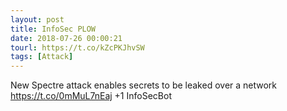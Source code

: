 ```yaml
---
layout: post
title: InfoSec PLOW
date: 2018-07-26 00:00:21
tourl: https://t.co/kZcPKJhvSW
tags: [Attack]
---
```

New Spectre attack enables secrets to be leaked over a network
https://t.co/0mMuL7nEaj
+1 InfoSecBot